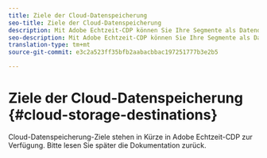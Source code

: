 ```yaml
---
title: Ziele der Cloud-Datenspeicherung
seo-title: Ziele der Cloud-Datenspeicherung
description: Mit Adobe Echtzeit-CDP können Sie Ihre Segmente als Datendateien an Ihre Amazon S3- oder SFTP-Cloud-Datenspeicherung-Standorte senden. In den folgenden Versionen werden wir weitere Cloud-Datenspeicherung-Ziele hinzufügen.
seo-description: Mit Adobe Echtzeit-CDP können Sie Ihre Segmente als Datendateien an Ihre Amazon S3- oder SFTP-Cloud-Datenspeicherung-Standorte senden. In den folgenden Versionen werden wir weitere Cloud-Datenspeicherung-Ziele hinzufügen.
translation-type: tm+mt
source-git-commit: e3c2a523ff35bfb2aabacbbac197251777b3e2b5

---
```



# Ziele der Cloud-Datenspeicherung {#cloud-storage-destinations}

Cloud-Datenspeicherung-Ziele stehen in Kürze in Adobe Echtzeit-CDP zur Verfügung. Bitte lesen Sie später die Dokumentation zurück.

